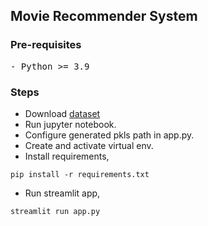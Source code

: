 ## Movie Recommender System

### Pre-requisites
<pre>
- Python >= 3.9
</pre>


### Steps
- Download [dataset](https://www.kaggle.com/datasets/tmdb/tmdb-movie-metadata?select=tmdb_5000_movies.csv)
- Run jupyter notebook.
- Configure generated pkls path in app.py.
- Create and activate virtual env.
- Install requirements,
```shell
pip install -r requirements.txt
```
- Run streamlit app,
```shell
streamlit run app.py
```